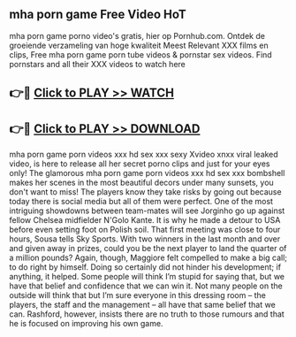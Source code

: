 ## mha porn game Free Video HoT 

mha porn game porno video's gratis, hier op Pornhub.com. Ontdek de groeiende verzameling van hoge kwaliteit Meest Relevant XXX films en clips,
Free mha porn game porn tube videos & pornstar sex videos. Find pornstars and all their XXX videos to watch here


## 👉🔴 [Click to PLAY >> WATCH](http://us.freeplayer.one?title=mha_porn_game&ref=16D)

## 👉🔴 [Click to PLAY >> DOWNLOAD](http://us.freeplayer.one?title=mha_porn_game&ref=16D)


mha porn game porn videos xxx hd sex xxx sexy Xvideo xnxx viral leaked video, is here to release all her secret porno clips and just for your eyes only! The glamorous mha porn game porn videos xxx hd sex xxx bombshell makes her scenes in the most beautiful decors under many sunsets, you don't want to miss! The players know they take risks by going out because today there is social media but all of them were perfect. One of the most intriguing showdowns between team-mates will see Jorginho go up against fellow Chelsea midfielder N'Golo Kante. It is why he made a detour to USA before even setting foot on Polish soil. That first meeting was close to four hours, Sousa tells Sky Sports. With two winners in the last month and over and given away in prizes, could you be the next player to land the quarter of a million pounds? Again, though, Maggiore felt compelled to make a big call; to do right by himself. Doing so certainly did not hinder his development; if anything, it helped. Some people will think I’m stupid for saying that, but we have that belief and confidence that we can win it. Not many people on the outside will think that but I’m sure everyone in this dressing room – the players, the staff and the management – all have that same belief that we can. Rashford, however, insists there are no truth to those rumours and that he is focused on improving his own game.